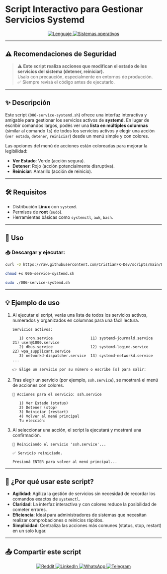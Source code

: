 # Script Interactivo para Gestionar Servicios Systemd

<p align="center">
    <a href="https://www.man7.org/linux/man-pages/man1/bash.1.html">
        <img src="https://img.shields.io/badge/Lenguaje-Bash-4EAA25?style=flat&logo=gnubash&labelColor=363D44" alt="Lenguaje">
    </a>
    <a href="https://www.debian.org/">
        <img src="https://img.shields.io/badge/OS-Linux%20%7C%20Debian-blue?style=flat&logoColor=b0c0c0&labelColor=363D44" alt="Sistemas operativos">
    </a>
</p>

---

## ⚠️ Recomendaciones de Seguridad

> ⚠️ **Este script realiza acciones que modifican el estado de los servicios del sistema (detener, reiniciar).**  
> Usalo con precaución, especialmente en entornos de producción.  
> ✅ Siempre revisá el código antes de ejecutarlo.

---

## ✨ Descripción

Este script (`006-service-systemd.sh`) ofrece una interfaz interactiva y amigable para gestionar los servicios activos de **systemd**. En lugar de escribir comandos largos, podés ver una **lista en múltiples columnas** (similar al comando `ls`) de todos los servicios activos y elegir una acción (`ver estado`, `detener`, `reiniciar`) desde un menú simple y con colores.

Las opciones del menú de acciones están coloreadas para mejorar la legibilidad:
- **Ver Estado**: Verde (acción segura).
- **Detener**: Rojo (acción potencialmente disruptiva).
- **Reiniciar**: Amarillo (acción de reinicio).

---

## 🛠️ Requisitos

- Distribución **Linux** con `systemd`.
- Permisos de **root** (`sudo`).
- Herramientas básicas como `systemctl`, `awk`, `bash`.

---

## 🚀 Uso

### 📥 Descargar y ejecutar:

```bash
curl -O https://raw.githubusercontent.com/CristianFK-Dev/scripts/main/Linux/006-service-systemd.sh

chmod +x 006-service-systemd.sh

sudo ./006-service-systemd.sh
```

---

## 💡 Ejemplo de uso

1.  Al ejecutar el script, verás una lista de todos los servicios activos, numerados y organizados en columnas para una fácil lectura.

    ```text
    Servicios activos:

       1) cron.service                 11) systemd-journald.service    21) user@1000.service
       2) dbus.service                 12) systemd-logind.service      22) wpa_supplicant.service
       3) networkd-dispatcher.service  13) systemd-networkd.service    ...

    👉 Elige un servicio por su número o escribe [s] para salir:
    ```

2.  Tras elegir un servicio (por ejemplo, `ssh.service`), se mostrará el menú de acciones con colores.

    ```text
    🔧 Acciones para el servicio: ssh.service

       1) Ver Estado (status)
       2) Detener (stop)
       3) Reiniciar (restart)
       4) Volver al menú principal
       Tu elección:
    ```

3.  Al seleccionar una acción, el script la ejecutará y mostrará una confirmación.

    ```text
    🔄 Reiniciando el servicio 'ssh.service'...

    ✅ Servicio reiniciado.

    Presioná ENTER para volver al menú principal...
    ```

---

## 🧠 ¿Por qué usar este script?

- **Agilidad**: Agiliza la gestión de servicios sin necesidad de recordar los comandos exactos de `systemctl`.
- **Claridad**: La interfaz interactiva y con colores reduce la posibilidad de cometer errores.
- **Eficiencia**: Ideal para administradores de sistemas que necesitan realizar comprobaciones o reinicios rápidos.
- **Simplicidad**: Centraliza las acciones más comunes (status, stop, restart) en un solo lugar.

---

## 📤 Compartir este script

<p align="center">
    <a href="https://www.reddit.com/submit?url=https://github.com/CristianFK-Dev/scripts/blob/main/Linux/006-service-systemd.sh">
        <img src="https://img.shields.io/badge/Compartir-FF4500?logo=reddit&logoColor=white" alt="Reddit" />
    </a>
    <a href="https://www.linkedin.com/sharing/share-offsite/?url=https://github.com/CristianFK-Dev/scripts/blob/main/Linux/006-service-systemd.sh">
        <img src="https://img.shields.io/badge/LinkedIn-Compartir-0077B5?style=flat&logo=linkedin" alt="LinkedIn" />
    </a>
    <a href="https://wa.me/?text=Revisá%20este%20script:%20https://github.com/CristianFK-Dev/scripts/blob/main/Linux/006-service-systemd.sh">
        <img src="https://img.shields.io/badge/Compartir-25D366?logo=whatsapp&logoColor=white" alt="WhatsApp" />
    </a>
    <a href="https://t.me/share/url?url=https://github.com/CristianFK-Dev/scripts/blob/main/Linux/006-service-systemd.sh">
        <img src="https://img.shields.io/badge/Compartir-0088CC?logo=telegram&logoColor=white" alt="Telegram" />
    </a>
</p>